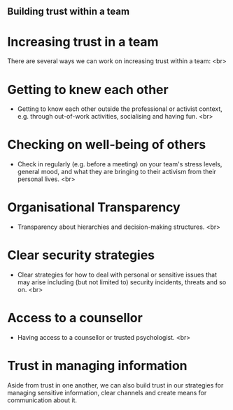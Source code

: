 
## Building trust within a team

# Increasing trust in a team
There are several ways we can work on increasing trust within a team:
&lt;br&gt;
# Getting to knew each other
- Getting  to  know  each  other  outside  the  professional  or  activist  context,  e.g. through out-of-work activities, socialising and having fun.
&lt;br&gt;
# Checking on well-being of others
- Check in regularly (e.g. before a meeting) on  your team&#39;s  stress levels, general mood, and what they are bringing to their activism from their personal lives.
&lt;br&gt;
# Organisational Transparency
- Transparency about hierarchies and decision-making structures.
&lt;br&gt;
# Clear security strategies
- Clear strategies for how to deal with personal or sensitive issues that may arise including (but not limited to) security incidents, threats and so on.
&lt;br&gt;
# Access to a counsellor
- Having access to a counsellor or trusted psychologist.
&lt;br&gt;
# Trust in managing information
Aside from trust in one another, we can also build trust in our strategies for managing sensitive information, clear channels and create means for communication about it.
